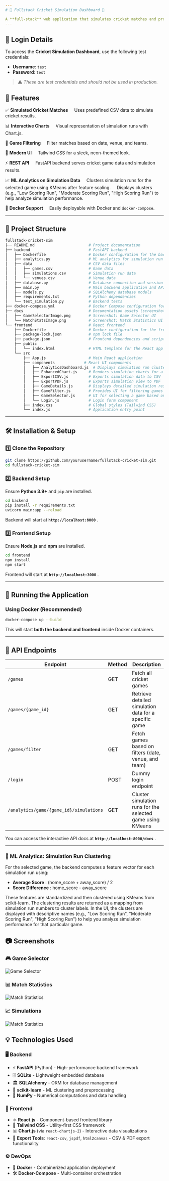 ```yaml
---
# 📌 Fullstack Cricket Simulation Dashboard 🏏

A **full-stack** web application that simulates cricket matches and provides interactive visualizations along with advanced ML analytics on simulation data for each selected game. The app uses a FastAPI backend and a React frontend with a sleek, neon-themed UI.
---
```

## 🔑 Login Details

To access the **Cricket Simulation Dashboard**, use the following test credentials:

- **Username**: `test`
- **Password**: `test`

> ⚠️ *These are test credentials and should not be used in production.*

## 📌 **Features**

✅ **Simulated Cricket Matches**
&nbsp;&nbsp;&nbsp;&nbsp;Uses predefined CSV data to simulate cricket results.

📊 **Interactive Charts**
&nbsp;&nbsp;&nbsp;&nbsp;Visual representation of simulation runs with Chart.js.

🎯 **Game Filtering**
&nbsp;&nbsp;&nbsp;&nbsp;Filter matches based on date, venue, and teams.

🎨 **Modern UI**
&nbsp;&nbsp;&nbsp;&nbsp;Tailwind CSS for a sleek, neon-themed look.

⚡ **REST API**
&nbsp;&nbsp;&nbsp;&nbsp;FastAPI backend serves cricket game data and simulation results.

📈 **ML Analytics on Simulation Data**
&nbsp;&nbsp;&nbsp;&nbsp;Clusters simulation runs for the selected game using KMeans after feature scaling.
&nbsp;&nbsp;&nbsp;&nbsp;Displays clusters (e.g., "Low Scoring Run", "Moderate Scoring Run", "High Scoring Run") to help analyze simulation performance.

🐳 **Docker Support**
&nbsp;&nbsp;&nbsp;&nbsp;Easily deployable with Docker and `docker-compose`.

---

## 📂 **Project Structure**

```bash
fullstack-cricket-sim
├── README.md                        # Project documentation
├── backend                          # FastAPI backend
│   ├── Dockerfile                   # Docker configuration for the backend
│   ├── analytics.py                 # ML analytics for simulation run clustering
│   ├── data                         # CSV data files
│   │   ├── games.csv                # Game data
│   │   ├── simulations.csv          # Simulation run data
│   │   └── venues.csv               # Venue data
│   ├── database.py                  # Database connection and session setup
│   ├── main.py                      # Main backend application and API endpoints
│   ├── models.py                    # SQLAlchemy database models
│   ├── requirements.txt             # Python dependencies
│   └── test_simulation.py           # Backend tests
├── docker-compose.yml               # Docker Compose configuration for the entire app
├── docs                             # Documentation assets (screenshots, etc.)
│   ├── GameSelectorImage.png        # Screenshot: Game Selector UI
│   └── MatchStatsImage.png          # Screenshot: Match Statistics UI
└── frontend                         # React frontend
    ├── Dockerfile                   # Docker configuration for the frontend
    ├── package-lock.json            # npm lock file
    ├── package.json                 # Frontend dependencies and scripts
    ├── public
    │   └── index.html               # HTML template for the React app
    └── src
        ├── App.js                   # Main React application
        ├── components             # React UI components
        │   ├── AnalyticsDashboard.js  # Displays simulation run clustering for the selected game
        │   ├── EnhancedChart.js     # Renders simulation charts for a selected game
        │   ├── ExportCSV.js         # Exports simulation data to CSV
        │   ├── ExportPDF.js         # Exports simulation view to PDF
        │   ├── GameDetails.js       # Displays detailed simulation results for a game
        │   ├── GameFilter.js        # Provides UI for filtering games
        │   ├── GameSelector.js      # UI for selecting a game based on filtering criteria
        │   └── Login.js             # Login form component
        ├── index.css                # Global styles (Tailwind CSS)
        └── index.js                 # Application entry point
```

---

## 🛠 **Installation & Setup**

### **1️⃣ Clone the Repository**

```bash
git clone https://github.com/yourusername/fullstack-cricket-sim.git
cd fullstack-cricket-sim
```

### **2️⃣ Backend Setup**

Ensure **Python 3.9+** and `pip` are installed.

```bash
cd backend
pip install -r requirements.txt
uvicorn main:app --reload
```

Backend will start at  **`http://localhost:8000`** .

### **3️⃣ Frontend Setup**

Ensure **Node.js** and **npm** are installed.

```bash
cd frontend
npm install
npm start
```

Frontend will start at  **`http://localhost:3000`** .

---

## 🚀 **Running the Application**

### **Using Docker (Recommended)**

```bash
docker-compose up --build
```

This will start **both the backend and frontend** inside Docker containers.

---

## 🔗 **API Endpoints**

| Endpoint                                  | Method | Description                                                |
| ----------------------------------------- | ------ | ---------------------------------------------------------- |
| `/games`                                | GET    | Fetch all cricket games                                    |
| `/games/{game_id}`                      | GET    | Retrieve detailed simulation data for a specific game      |
| `/games/filter`                         | GET    | Fetch games based on filters (date, venue, and team)       |
| `/login`                                | POST   | Dummy login endpoint                                       |
| `/analytics/game/{game_id}/simulations` | GET    | Cluster simulation runs for the selected game using KMeans |

You can access the interactive API docs at  **`http://localhost:8000/docs`** .

---

### 🤖 ML Analytics: Simulation Run Clustering

For the selected game, the backend computes a feature vector for each simulation run using:

* **Average Score** : (home_score + away_score) / 2
* **Score Difference** : home_score - away_score

These features are standardized and then clustered using KMeans from scikit-learn. The clustering results are returned as a mapping from simulation run numbers to cluster labels. In the UI, the clusters are displayed with descriptive names (e.g., "Low Scoring Run", "Moderate Scoring Run", "High Scoring Run") to help you analyze simulation performance for that particular game.

## 📷 **Screenshots**

### 🎮 **Game Selector**

![Game Selector](docs/GameSelectorImage.png)

### 📊 **Match Statistics**

![Match Statistics](docs/MatchStatsImage.png)

### 📈 **Simulations**

![Match Statistics](docs/Simulations.png)

## 💡 Technologies Used

### 🖥️ Backend

- ⚡ **FastAPI** (Python) - High-performance backend framework
- 🗄️ **SQLite** - Lightweight embedded database
- 🏛 **SQLAlchemy** - ORM for database management
- 🤖 **scikit-learn** - ML clustering and preprocessing
- 🔢 **NumPy** - Numerical computations and data handling

### 🎨 Frontend

- ⚛ **React.js** - Component-based frontend library
- 🎨 **Tailwind CSS** - Utility-first CSS framework
- 📊 **Chart.js** (via `react-chartjs-2`) - Interactive data visualizations
- 📂 **Export Tools**: `react-csv`, `jspdf`, `html2canvas` - CSV & PDF export functionality

### ⚙️ DevOps

- 🐳 **Docker** - Containerized application deployment
- 🛠 **Docker-Compose** - Multi-container orchestration

